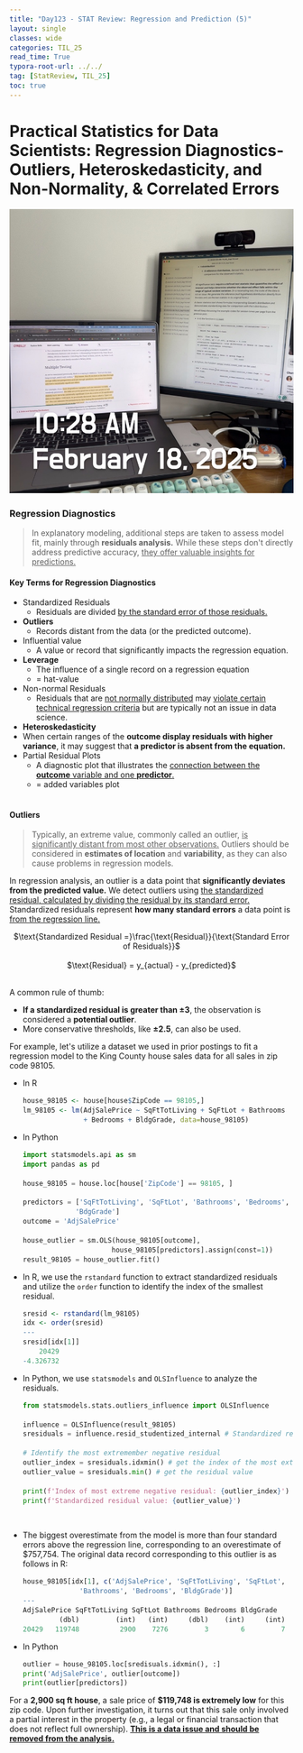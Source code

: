 ```yaml
---
title: "Day123 - STAT Review: Regression and Prediction (5)"
layout: single
classes: wide
categories: TIL_25
read_time: True
typora-root-url: ../../
tag: [StatReview, TIL_25]
toc: true 
---
```


# Practical Statistics for Data Scientists: Regression Diagnostics- Outliers, Heteroskedasticity, and Non-Normality, & Correlated Errors

![84F3DEEE-A960-4570-A946-222FC6BE4EB1_1_105_c](../../images/2025-02-18-TIL25_Day123/84F3DEEE-A960-4570-A946-222FC6BE4EB1_1_105_c.jpeg)

### Regression Diagnostics

> In explanatory modeling, additional steps are taken to assess model fit, mainly through **residuals analysis.** While these steps don't directly address predictive accuracy, <u>they offer valuable insights for predictions.</u> 

#### Key Terms for Regression Diagnostics

- Standardized Residuals
  - Residuals are divided <u>by the standard error of those residuals.</u> 
- **Outliers**
  - Records distant from the data (or the predicted outcome).
- Influential value
  - A value or record that significantly impacts the regression equation. 
- **Leverage**
  - The influence of a single record on a regression equation
  - = hat-value
- Non-normal Residuals
  - Residuals that are <u>not normally distributed</u> may <u>violate certain technical regression criteria</u> but are typically not an issue in data science.
-  **Heteroskedasticity**
  - When certain ranges of the **outcome display residuals with higher variance**, it may suggest that **a predictor is absent from the equation.** 
- Partial Residual Plots
  - A diagnostic plot that illustrates the <u>connection between the **outcome** variable and one **predictor**.</u>
  - = added variables plot<br><br>



#### Outliers

> Typically, an extreme value, commonly called an outlier, <u>is significantly distant from most other observations.</u> Outliers should be considered in **estimates of location** and **variability**, as they can also cause problems in regression models. 

In regression analysis, an outlier is a data point that **significantly deviates from the predicted value.** We detect outliers using <u>the standardized residual, calculated by dividing the residual by its standard error.</u> Standardized residuals represent **how many standard errors** a data point is <u>from the regression line.</u>

<center>
  $\text{Standardized Residual =}\frac{\text{Residual}}{\text{Standard Error of Residuals}}$<br><br>
  $\text{Residual} = y_{actual} - y_{predicted}$ <br><br>
</center>

A common rule of thumb:

- **If a standardized residual is greater than ±3**, the observation is considered a **potential outlier**.
- More conservative thresholds, like **±2.5**, can also be used.



For example, let's utilize a dataset we used in prior postings to fit a regression model to the King County house sales data for all sales in zip code 98105. 

- In R

  ```R
  house_98105 <- house[house$ZipCode == 98105,]
  lm_98105 <- lm(AdjSalePrice ~ SqFtTotLiving + SqFtLot + Bathrooms
                 + Bedrooms + BldgGrade, data=house_98105)
  ```

- In Python

  ```python
  import statsmodels.api as sm
  import pandas as pd
  
  house_98105 = house.loc[house['ZipCode'] == 98105, ]
  
  predictors = ['SqFtTotLiving', 'SqFtLot', 'Bathrooms', 'Bedrooms',
               'BdgGrade']
  outcome = 'AdjSalePrice'
  
  house_outlier = sm.OLS(house_98105[outcome],
                        house_98105[predictors].assign(const=1))
  result_98105 = house_outlier.fit()
  ```



- In R, we use the `rstandard` function to extract standardized residuals and utilize the `order` function to identify the index of the smallest residual. 

  ```R
  sresid <- rstandard(lm_98105)
  idx <- order(sresid)
  ---
  sresid[idx[1]]
      20429
  -4.326732
  ```

- In Python, we use `statsmodels` and `OLSInfluence` to analyze the residuals.

  ```python
  from statsmodels.stats.outliers_influence import OLSInfluence
  
  influence = OLSInfluence(result_98105)
  sresiduals = influence.resid_studentized_internal # Standardized residuals
  
  # Identify the most extremember negative residual
  outlier_index = sresiduals.idxmin() # get the index of the most extreme outlier
  outlier_value = sresiduals.min() # get the residual value
  
  print(f'Index of most extreme negative residual: {outlier_index}')
  print(f'Standardized residual value: {outlier_value}')
  ```

<br>

- The biggest overestimate from the model is more than four standard errors above the regression line, corresponding to an overestimate of \$757,754. The original data record corresponding to this outlier is as follows in R:

  ```R
  house_98105[idx[1], c('AdjSalePrice', 'SqFtTotLiving', 'SqFtLot',
                'Bathrooms', 'Bedrooms', 'BldgGrade')]
  ---
  AdjSalePrice SqFtTotLiving SqFtLot Bathrooms Bedrooms BldgGrade
           (dbl)         (int)   (int)     (dbl)    (int)     (int)
  20429   119748          2900    7276         3        6         7
  ```

- In Python

  ```python
  outlier = house_98105.loc[sredisuals.idxmin(), :]
  print('AdjSalePrice', outlier[outcome])
  print(outlier[predictors])
  ```



For a **2,900 sq ft house**, a sale price of **\$119,748 is extremely low** for this zip code. Upon further investigation, it turns out that this sale only involved a partial interest in the property (e.g., a legal or financial transaction that does not reflect full ownership). **<u>This is a data issue and should be removed from the analysis.</u>**  <br><Br>













